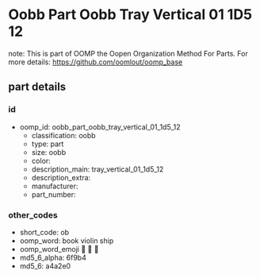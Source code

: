 # Oobb Part Oobb Tray Vertical 01 1D5 12  

note: This is part of OOMP the Oopen Organization Method For Parts. For more details: https://github.com/oomlout/oomp_base

##  part details





### id
* oomp_id: oobb_part_oobb_tray_vertical_01_1d5_12
  * classification: oobb
  * type: part
  * size: oobb
  * color: 
  * description_main: tray_vertical_01_1d5_12
  * description_extra: 
  * manufacturer: 
  * part_number: 

### other_codes
* short_code: ob
* oomp_word: book violin ship
* oomp_word_emoji :book: :violin: :ship:
* md5_6_alpha: 6f9b4
* md5_6: a4a2e0